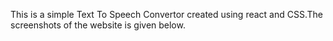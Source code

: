 This is a simple Text To Speech Convertor created using react and CSS.The screenshots of the website is
given below.
